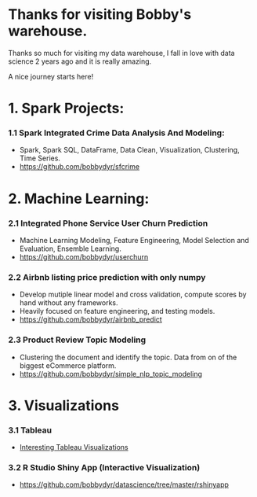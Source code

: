# Thanks for visiting Bobby's warehouse.
Thanks so much for visiting my data warehouse, I fall in love with data science 2 years ago and it is really amazing.

A nice journey starts here!

# 1. Spark Projects:

  ### 1.1 Spark Integrated Crime Data Analysis And Modeling:
   - Spark, Spark SQL, DataFrame, Data Clean, Visualization, Clustering, Time Series.
   - https://github.com/bobbydyr/sfcrime

# 2. Machine Learning:

  ### 2.1 Integrated Phone Service User Churn Prediction 
   - Machine Learning Modeling, Feature Engineering, Model Selection and Evaluation, Ensemble Learning.
   - https://github.com/bobbydyr/userchurn
   
  ### 2.2 Airbnb listing price prediction with only numpy
   - Develop mutiple linear model and cross validation, compute scores by hand without any frameworks. 
   - Heavily focused on feature engineering, and testing models.
   - https://github.com/bobbydyr/airbnb_predict
  
  ### 2.3 Product Review Topic Modeling
   - Clustering the document and identify the topic. Data from on of the biggest eCommerce platform.
   - https://github.com/bobbydyr/simple_nlp_topic_modeling

# 3. Visualizations
  ### 3.1 Tableau
   - [Interesting Tableau Visualizations](tableau_port/README.md)

  ### 3.2 R Studio Shiny App (Interactive Visualization)

   - https://github.com/bobbydyr/datascience/tree/master/rshinyapp
